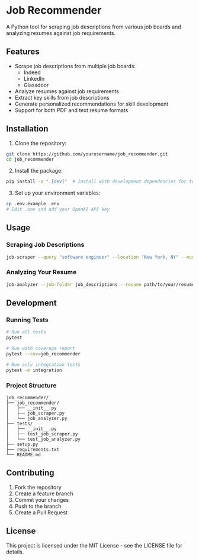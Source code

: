 # Job Recommender

A Python tool for scraping job descriptions from various job boards and analyzing resumes against job requirements.

## Features

- Scrape job descriptions from multiple job boards:
  - Indeed
  - LinkedIn
  - Glassdoor
- Analyze resumes against job requirements
- Extract key skills from job descriptions
- Generate personalized recommendations for skill development
- Support for both PDF and text resume formats

## Installation

1. Clone the repository:
```bash
git clone https://github.com/yourusername/job_recommender.git
cd job_recommender
```

2. Install the package:
```bash
pip install -e ".[dev]"  # Install with development dependencies for testing
```

3. Set up your environment variables:
```bash
cp .env.example .env
# Edit .env and add your OpenAI API key
```

## Usage

### Scraping Job Descriptions

```bash
job-scraper --query "software engineer" --location "New York, NY" --num-jobs 20 --sites indeed linkedin
```

### Analyzing Your Resume

```bash
job-analyzer --job-folder job_descriptions --resume path/to/your/resume.pdf
```

## Development

### Running Tests

```bash
# Run all tests
pytest

# Run with coverage report
pytest --cov=job_recommender

# Run only integration tests
pytest -m integration
```

### Project Structure

```
job_recommender/
├── job_recommender/
│   ├── __init__.py
│   ├── job_scraper.py
│   └── job_analyzer.py
├── tests/
│   ├── __init__.py
│   ├── test_job_scraper.py
│   └── test_job_analyzer.py
├── setup.py
├── requirements.txt
└── README.md
```

## Contributing

1. Fork the repository
2. Create a feature branch
3. Commit your changes
4. Push to the branch
5. Create a Pull Request

## License

This project is licensed under the MIT License - see the LICENSE file for details.
